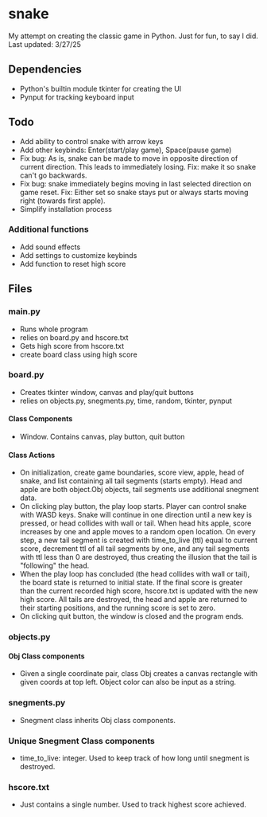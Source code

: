 # snake

My attempt on creating the classic game in Python. Just for fun, to say I did.
Last updated: 3/27/25

## Dependencies

- Python's builtin module tkinter for creating the UI
- Pynput for tracking keyboard input

## Todo

- Add ability to control snake with arrow keys
- Add other keybinds: Enter(start/play game), Space(pause game)
- Fix bug: As is, snake can be made to move in opposite direction of current
direction. This leads to immediately losing. Fix: make it so snake can't go
backwards.
- Fix bug: snake immediately begins moving in last selected direction on
game reset. Fix: Either set so snake stays put or always starts moving right
(towards first apple).
- Simplify installation process

### Additional functions

- Add sound effects
- Add settings to customize keybinds
- Add function to reset high score

## Files

### main.py

- Runs whole program
- relies on board.py and hscore.txt
- Gets high score from hscore.txt
- create board class using high score

### board.py

- Creates tkinter window, canvas and play/quit buttons
- relies on objects.py, snegments.py, time, random, tkinter, pynput

#### Class Components

- Window. Contains canvas, play button, quit button

#### Class Actions

- On initialization, create game boundaries, score view, apple, head of
snake, and list containing all tail segments (starts empty). Head and apple are
both object.Obj objects, tail segments use additional snegment data.
- On clicking play button, the play loop starts. Player can control snake with
WASD keys. Snake will continue in one direction until a new key is pressed, or
head collides with wall or tail. When head hits apple, score increases by one
and apple moves to a random open location. On every step, a new tail segment is
created with time_to_live (ttl) equal to current score, decrement ttl of all
tail segments by one, and any tail segments with ttl less than 0 are destroyed,
thus creating the illusion that the tail is "following" the head.
- When the play loop has concluded (the head collides with wall or tail),
the board state is returned to initial state. If the final score is greater
than the current recorded high score, hscore.txt is updated with the new high
score. All tails are destroyed, the head and apple are returned to their
starting positions, and the running score is set to zero.
- On clicking quit button, the window is closed and the program ends.

### objects.py

#### Obj Class components

- Given a single coordinate pair, class Obj creates a canvas rectangle with
given coords at top left. Object color can also be input as a string.

### snegments.py

- Snegment class inherits Obj class components.

### Unique Snegment Class components

- time_to_live: integer. Used to keep track of how long until snegment is
destroyed.

### hscore.txt

- Just contains a single number. Used to track highest score achieved.
